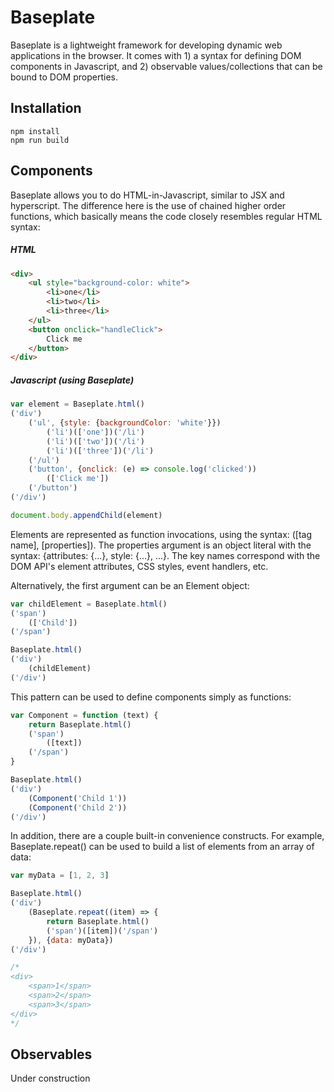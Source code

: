 # Baseplate

Baseplate is a lightweight framework for developing dynamic web applications in the browser. It comes with 1) a syntax for defining DOM components in Javascript, and 2) observable values/collections that can be bound to DOM properties.

## Installation

```
npm install
npm run build
```

## Components

Baseplate allows you to do HTML-in-Javascript, similar to JSX and hyperscript. The difference here is the use of chained higher order functions, which basically means the code closely resembles regular HTML syntax:

##### HTML
```html
<div>
    <ul style="background-color: white">
        <li>one</li>
        <li>two</li>
        <li>three</li>
    </ul>
    <button onclick="handleClick">
        Click me
    </button>
</div>
```

##### Javascript (using Baseplate)
```javascript
var element = Baseplate.html()
('div')
    ('ul', {style: {backgroundColor: 'white'}})
        ('li')(['one'])('/li')
        ('li')(['two'])('/li')
        ('li')(['three'])('/li')
    ('/ul')
    ('button', {onclick: (e) => console.log('clicked'))
        (['Click me'])
    ('/button')
('/div')

document.body.appendChild(element)
```

Elements are represented as function invocations, using the syntax: ([tag name], [properties]). The properties argument is an object literal with the syntax: {attributes: {...}, style: {...}, ...}. The key names correspond with the DOM API's element attributes, CSS styles, event handlers, etc.

Alternatively, the first argument can be an Element object:

```javascript
var childElement = Baseplate.html()
('span')
    (['Child'])
('/span')

Baseplate.html()
('div')
    (childElement)
('/div')
```

This pattern can be used to define components simply as functions:

```javascript
var Component = function (text) {
    return Baseplate.html()
    ('span')
        ([text])
    ('/span')
}

Baseplate.html()
('div')
    (Component('Child 1'))
    (Component('Child 2'))
('/div')
```

In addition, there are a couple built-in convenience constructs. For example, Baseplate.repeat() can be used to build a list of elements from an array of data:

```javascript
var myData = [1, 2, 3]

Baseplate.html()
('div')
    (Baseplate.repeat((item) => {
        return Baseplate.html()
        ('span')([item])('/span')
    }), {data: myData})
('/div')

/*
<div>
    <span>1</span>
    <span>2</span>
    <span>3</span>
</div>
*/
```

## Observables

Under construction